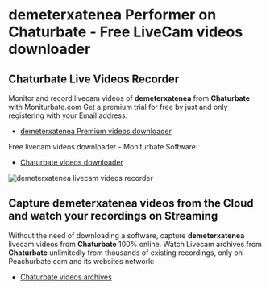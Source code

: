 # demeterxatenea Performer on Chaturbate - Free LiveCam videos downloader

## Chaturbate Live Videos Recorder

Monitor and record livecam videos of **demeterxatenea** from **Chaturbate** with Moniturbate.com
Get a premium trial for free by just and only registering with your Email address:
* [demeterxatenea Premium videos downloader](https://moniturbate.com/request-demo-licence-key.html)

Free livecam videos downloader - Moniturbate Software:
* [Chaturbate videos downloader](https://moniturbate.com/moniturbate-download-software.html)

![demeterxatenea livecam videos recorder](https://peachurnet.com/templates/moniturbate-software.png)


## Capture demeterxatenea videos from the Cloud and watch your recordings on Streaming

Without the need of downloading a software, capture **demeterxatenea** livecam videos from **Chaturbate** 100% online.
Watch Livecam archives from **Chaturbate** unlimitedly from thousands of existing recordings, only on Peachurbate.com and its websites network:
* [Chaturbate videos archives](https://peachurnet.com/)